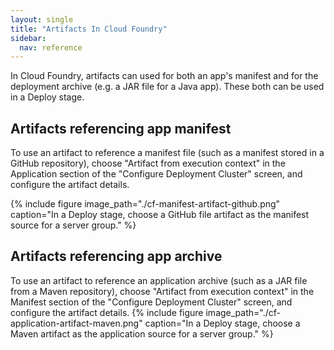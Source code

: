 ```yaml
---
layout: single
title: "Artifacts In Cloud Foundry"
sidebar:
  nav: reference
---
```




In Cloud Foundry, artifacts can used for both an app's manifest and for the deployment archive (e.g. a JAR file for a Java app). These both can be used in a Deploy stage.

## Artifacts referencing app manifest

To use an artifact to reference a manifest file (such as a manifest stored in a GitHub repository), choose "Artifact from execution context" in the Application section of the "Configure Deployment Cluster" screen, and configure the artifact details.

{%
  include
  figure
  image_path="./cf-manifest-artifact-github.png"
  caption="In a Deploy stage, choose a GitHub file artifact as the manifest source for a server group."
%}

## Artifacts referencing app archive

To use an artifact to reference an application archive (such as a JAR file from a Maven repository), choose "Artifact from execution context" in the Manifest section of the "Configure Deployment Cluster" screen, and configure the artifact details.
{%
  include
  figure
  image_path="./cf-application-artifact-maven.png"
  caption="In a Deploy stage, choose a Maven artifact as the application source for a server group."
%}
